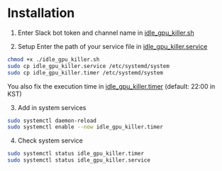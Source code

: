 # Installation

1. Enter Slack bot token and channel name in [idle_gpu_killer.sh](./idle_gpu_killer.sh)

2. Setup
Enter the path of your service file in [idle_gpu_killer.service](./idle_gpu_killer.service)
```bash
chmod +x ./idle_gpu_killer.sh
sudo cp idle_gpu_killer.service /etc/systemd/system
sudo cp idle_gpu_killer.timer /etc/systemd/system
```
You also fix the execution time in [idle_gpu_killer.timer](./idle_gpu_killer.timer) (default: 22:00 in KST)

3. Add in system services

```bash
sudo systemctl daemon-reload
sudo systemctl enable --now idle_gpu_killer.timer
```

4. Check system service

```bash
sudo systemctl status idle_gpu_killer.timer
sudo systemctl status idle_gpu_killer.service
```

